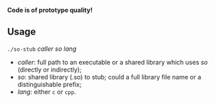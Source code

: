 **Code is of prototype quality!**

Usage
-----

`./so-stub` _caller_ _so_ _lang_

- _caller_: full path to an executable or a shared library which uses _so_ (directly or indirectly);
- _so_: shared library (.so) to stub; could a full library file name or a distinguishable prefix;
- _lang_: either `c` or `cpp`.

